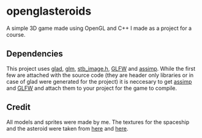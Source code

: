 # openglasteroids
A simple 3D game made using OpenGL and C++ I made as a project for a course.

## Dependencies
This project uses [glad](https://github.com/Dav1dde/glad), [glm](https://github.com/g-truc/glm), [stb_image.h](https://github.com/nothings/stb/blob/master/stb_image.h), [GLFW](https://www.glfw.org/) and [assimp](https://assimp.org/). While the first few are attached with the source code (they are header only libraries or in case of glad were generated for the project) it is neccesary to get [assimp](https://github.com/assimp/assimp/blob/master/Build.md) and [GLFW](https://github.com/glfw/glfw) and attach them to your project for the game to compile.

## Credit
All models and sprites were made by me. The textures for the spaceship and the asteroid were taken from [here](https://ambientcg.com/view?id=Metal032) and [here](https://polyhaven.com/a/ground_grey).
